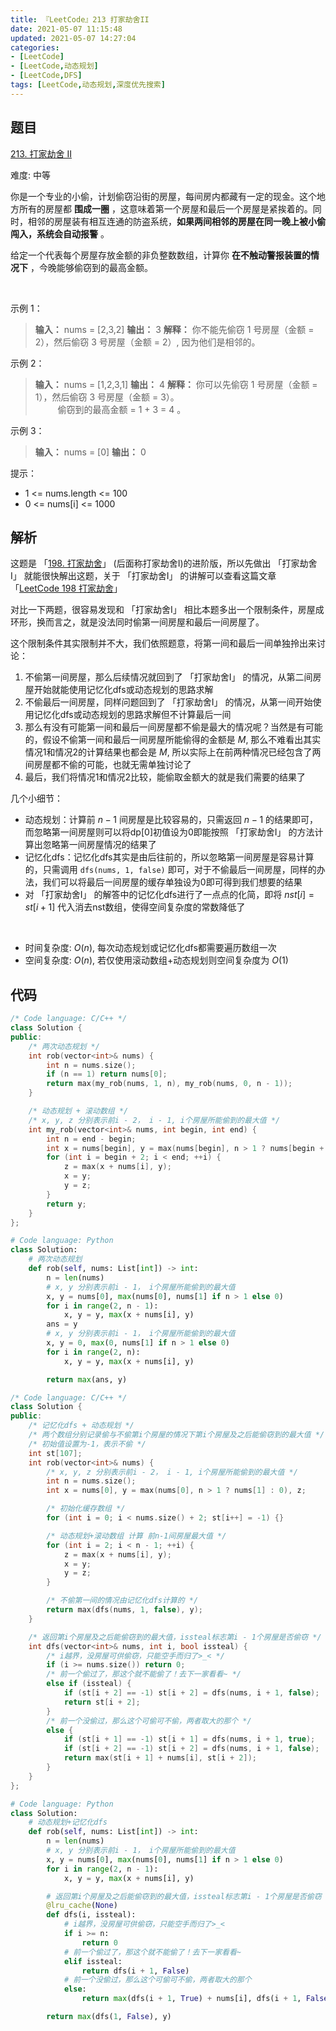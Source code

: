 ```yaml
---
title: 『LeetCode』213 打家劫舍II
date: 2021-05-07 11:15:48
updated: 2021-05-07 14:27:04
categories:
- [LeetCode]
- [LeetCode,动态规划]
- [LeetCode,DFS]
tags: [LeetCode,动态规划,深度优先搜索]
---
```


## 题目

[213. 打家劫舍 II](https://leetcode-cn.com/problems/house-robber-ii)

难度: 中等

<!--more-->

你是一个专业的小偷，计划偷窃沿街的房屋，每间房内都藏有一定的现金。这个地方所有的房屋都 **围成一圈** ，这意味着第一个房屋和最后一个房屋是紧挨着的。同时，相邻的房屋装有相互连通的防盗系统，**如果两间相邻的房屋在同一晚上被小偷闯入，系统会自动报警** 。

给定一个代表每个房屋存放金额的非负整数数组，计算你 **在不触动警报装置的情况下** ，今晚能够偷窃到的最高金额。

$\quad$

示例 1：

> **输入：** nums = [2,3,2]
> **输出：** 3
> **解释：** 你不能先偷窃 1 号房屋（金额 = 2），然后偷窃 3 号房屋（金额 = 2）, 因为他们是相邻的。

示例 2：

> **输入：** nums = [1,2,3,1]
> **输出：** 4
> **解释：** 你可以先偷窃 1 号房屋（金额 = 1），然后偷窃 3 号房屋（金额 = 3）。  
> $\qquad$ 偷窃到的最高金额 = 1 + 3 = 4 。

示例 3：

> **输入：** nums = [0]
> **输出：** 0

提示：

- 1 <= nums.length <= 100
- 0 <= nums[i] <= 1000

## 解析

这题是 「[198. 打家劫舍](https://leetcode-cn.com/problems/house-robber)」 (后面称打家劫舍I)的进阶版，所以先做出 「打家劫舍I」 就能很快解出这题，关于 「打家劫舍I」 的讲解可以查看这篇文章 「[LeetCode 198 打家劫舍](https://meteordream.github.io/LeetCode/2021-05/06111613.html)」

对比一下两题，很容易发现和 「打家劫舍I」 相比本题多出一个限制条件，房屋成环形，换而言之，就是没法同时偷第一间房屋和最后一间房屋了。

这个限制条件其实限制并不大，我们依照题意，将第一间和最后一间单独拎出来讨论：

1. 不偷第一间房屋，那么后续情况就回到了 「打家劫舍I」 的情况，从第二间房屋开始就能使用记忆化dfs或动态规划的思路求解
2. 不偷最后一间房屋，同样问题回到了 「打家劫舍I」 的情况，从第一间开始使用记忆化dfs或动态规划的思路求解但不计算最后一间
3. 那么有没有可能第一间和最后一间房屋都不偷是最大的情况呢？当然是有可能的，假设不偷第一间和最后一间房屋所能偷得的金额是 $M$, 那么不难看出其实情况1和情况2的计算结果也都会是 $M$, 所以实际上在前两种情况已经包含了两间房屋都不偷的可能，也就无需单独讨论了
4. 最后，我们将情况1和情况2比较，能偷取金额大的就是我们需要的结果了

几个小细节：

- 动态规划：计算前 $n-1$ 间房屋是比较容易的，只需返回 $n-1$ 的结果即可，而忽略第一间房屋则可以将dp[0]初值设为0即能按照 「打家劫舍I」 的方法计算出忽略第一间房屋情况的结果了
- 记忆化dfs：记忆化dfs其实是由后往前的，所以忽略第一间房屋是容易计算的，只需调用 `dfs(nums, 1, false)` 即可，对于不偷最后一间房屋，同样的办法，我们可以将最后一间房屋的缓存单独设为0即可得到我们想要的结果
- 对 「打家劫舍I」 的解答中的记忆化dfs进行了一点点的化简，即将 $nst[i] = st[i + 1]$ 代入消去nst数组，使得空间复杂度的常数降低了

$\quad$

- 时间复杂度: $O(n)$, 每次动态规划或记忆化dfs都需要遍历数组一次
- 空间复杂度: $O(n)$, 若仅使用滚动数组+动态规划则空间复杂度为 $O(1)$

## 代码

```cpp
/* Code language: C/C++ */
class Solution {
public:
    /* 两次动态规划 */
    int rob(vector<int>& nums) {
        int n = nums.size();
        if (n == 1) return nums[0];
        return max(my_rob(nums, 1, n), my_rob(nums, 0, n - 1));
    }

    /* 动态规划 + 滚动数组 */
    /* x, y, z 分别表示前i - 2， i - 1, i个房屋所能偷到的最大值 */
    int my_rob(vector<int>& nums, int begin, int end) {
        int n = end - begin;
        int x = nums[begin], y = max(nums[begin], n > 1 ? nums[begin + 1] : 0), z;
        for (int i = begin + 2; i < end; ++i) {
            z = max(x + nums[i], y);
            x = y;
            y = z;
        }
        return y;
    }
};
```

```python
# Code language: Python
class Solution:
    # 两次动态规划
    def rob(self, nums: List[int]) -> int:
        n = len(nums)
        # x, y 分别表示前i - 1， i个房屋所能偷到的最大值
        x, y = nums[0], max(nums[0], nums[1] if n > 1 else 0)
        for i in range(2, n - 1):
            x, y = y, max(x + nums[i], y)
        ans = y
        # x, y 分别表示前i - 1， i个房屋所能偷到的最大值
        x, y = 0, max(0, nums[1] if n > 1 else 0)
        for i in range(2, n):
            x, y = y, max(x + nums[i], y)

        return max(ans, y)
```

```cpp
/* Code language: C/C++ */
class Solution {
public:
    /* 记忆化dfs + 动态规划 */
    /* 两个数组分别记录偷与不偷第i个房屋的情况下第i个房屋及之后能偷窃到的最大值 */
    /* 初始值设置为-1，表示不偷 */
    int st[107];
    int rob(vector<int>& nums) {
        /* x, y, z 分别表示前i - 2， i - 1, i个房屋所能偷到的最大值 */
        int n = nums.size();
        int x = nums[0], y = max(nums[0], n > 1 ? nums[1] : 0), z;

        /* 初始化缓存数组 */
        for (int i = 0; i < nums.size() + 2; st[i++] = -1) {}

        /* 动态规划+滚动数组 计算 前n-1间房屋最大值 */
        for (int i = 2; i < n - 1; ++i) {
            z = max(x + nums[i], y);
            x = y;
            y = z;
        }

        /* 不偷第一间的情况由记忆化dfs计算的 */
        return max(dfs(nums, 1, false), y);
    }

    /* 返回第i个房屋及之后能偷窃到的最大值，issteal标志第i - 1个房屋是否偷窃 */
    int dfs(vector<int>& nums, int i, bool issteal) {
        /* i越界，没房屋可供偷窃，只能空手而归了>_< */
        if (i >= nums.size()) return 0;
        /* 前一个偷过了，那这个就不能偷了！去下一家看看~ */
        else if (issteal) {
            if (st[i + 2] == -1) st[i + 2] = dfs(nums, i + 1, false);
            return st[i + 2];
        }
        /* 前一个没偷过，那么这个可偷可不偷，两者取大的那个 */
        else {
            if (st[i + 1] == -1) st[i + 1] = dfs(nums, i + 1, true);
            if (st[i + 2] == -1) st[i + 2] = dfs(nums, i + 1, false);
            return max(st[i + 1] + nums[i], st[i + 2]);
        }
    }
};
```

```python
# Code language: Python
class Solution:
    # 动态规划+记忆化dfs
    def rob(self, nums: List[int]) -> int:
        n = len(nums)
        # x, y 分别表示前i - 1， i个房屋所能偷到的最大值
        x, y = nums[0], max(nums[0], nums[1] if n > 1 else 0)
        for i in range(2, n - 1):
            x, y = y, max(x + nums[i], y)

        # 返回第i个房屋及之后能偷窃到的最大值，issteal标志第i - 1个房屋是否偷窃
        @lru_cache(None)
        def dfs(i, issteal):
            # i越界，没房屋可供偷窃，只能空手而归了>_<
            if i >= n:
                return 0
            # 前一个偷过了，那这个就不能偷了！去下一家看看~
            elif issteal:
                return dfs(i + 1, False)
            # 前一个没偷过，那么这个可偷可不偷，两者取大的那个
            else:
                return max(dfs(i + 1, True) + nums[i], dfs(i + 1, False))

        return max(dfs(1, False), y)
```
